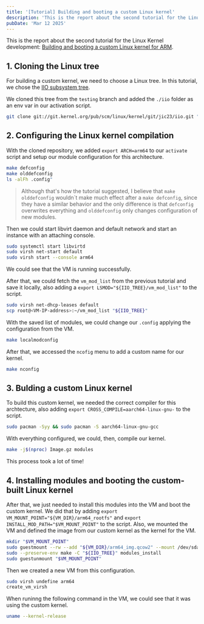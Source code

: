 ```yaml
---
title: '[Tutorial] Building and booting a custom Linux kernel'
description: 'This is the report about the second tutorial for the Linux Kernel development: Building and booting a custom Linux kernel for ARM'
pubDate: 'Mar 12 2025'
---
```


This is the report about the second tutorial for the Linux Kernel development: [Building and booting a custom Linux kernel for ARM](https://flusp.ime.usp.br/kernel/build-linux-for-arm/).  

## 1. Cloning the Linux tree

For building a custom kernel, we need to choose a Linux tree. In this tutorial, we chose the [IIO subsystem tree](https://git.kernel.org/pub/scm/linux/kernel/git/jic23/iio.git/).

We cloned this tree from the `testing` branch and added the `./iio` folder as an env var in our activation script.

```sh
git clone git://git.kernel.org/pub/scm/linux/kernel/git/jic23/iio.git "${IIO_TREE}" --branch testing --single-branch --depth 10
```

## 2. Configuring the Linux kernel compilation

With the cloned repository, we added `export ARCH=arm64` to our `activate` script and setup our module configuration for this architecture.

```sh
make defconfig
make olddefconfig
ls -alFh .config"
```

> Although that's how the tutorial suggested, I believe that `make olddefconfig` wouldn´t make much effect after a `make defconfig`, since they have a similar behavior and the only difference is that `defconfig` overwrites everything and `olddefconfig` only changes configuration of new modules.

Then we could start libvirt daemon and default network and start an instance with an attaching console.
```sh
sudo systemctl start libvirtd
sudo virsh net-start default
sudo virsh start --console arm64
```
We could see that the VM is running successfully.

After that, we could fetch the `vm_mod_list` from the previous tutorial and save it locally, also adding a `export LSMOD="${IIO_TREE}/vm_mod_list"` to the script.

```sh
sudo virsh net-dhcp-leases default
scp root@<VM-IP-address>:~/vm_mod_list "${IIO_TREE}"
```

With the saved list of modules, we could change our `.config` applying the configuration from the VM.

```sh
make localmodconfig
```

After that, we accessed the `ncofig` menu to add a custom name for our kernel.

```sh
make nconfig
```

## 3. Bulding a custom Linux kernel

To build this custom kernel, we needed the correct compiler for this archtecture, also adding `export CROSS_COMPILE=aarch64-linux-gnu-` to the script.

```sh
sudo pacman -Syy && sudo pacman -S aarch64-linux-gnu-gcc
```

With everything configured, we could, then, compile our kernel.

```sh
make -j$(nproc) Image.gz modules
```

This process took a lot of time!

## 4. Installing modules and booting the custom-built Linux kernel

After that, we just needed to install this modules into the VM and boot the custom kernel. We did that by adding `export VM_MOUNT_POINT="${VM_DIR}/arm64_rootfs"` and `export INSTALL_MOD_PATH="$VM_MOUNT_POINT"` to the script. Also, we mounted the VM and defined the image from our custom kernel as the kernel for the VM.

```sh
mkdir "$VM_MOUNT_POINT"
sudo guestmount --rw --add "${VM_DIR}/arm64_img.qcow2" --mount /dev/sda2 "${VM_MOUNT_POINT}"
sudo --preserve-env make -C "${IIO_TREE}" modules_install
sudo guestunmount "$VM_MOUNT_POINT"

```

Then we created a new VM from this configuration.

```sh
sudo virsh undefine arm64
create_vm_virsh
```

When runinng the following command in the VM, we could see that it was using the custom kernel.

```sh
uname --kernel-release
```